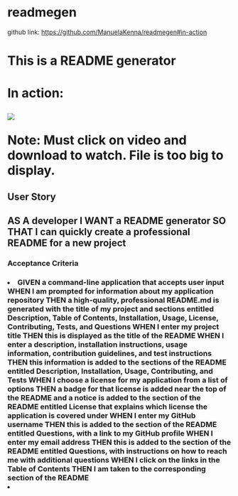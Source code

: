 # readmegen

github link: https://github.com/ManuelaKenna/readmegen#in-action


<h1>This is a README generator<h1>

In action:

<img src= assets\video.webm >

Note: Must click on video and download to watch. File is too big to display.

<h2> User Story <h2>

AS A developer
I WANT a README generator
SO THAT I can quickly create a professional README for a new project

<h3> Acceptance Criteria <h3>

<li>GIVEN a command-line application that accepts user input
WHEN I am prompted for information about my application repository
THEN a high-quality, professional README.md is generated with the title of my project and sections entitled Description, Table of Contents, Installation, Usage, License, Contributing, Tests, and Questions
WHEN I enter my project title
THEN this is displayed as the title of the README
WHEN I enter a description, installation instructions, usage information, contribution guidelines, and test instructions
THEN this information is added to the sections of the README entitled Description, Installation, Usage, Contributing, and Tests
WHEN I choose a license for my application from a list of options
THEN a badge for that license is added near the top of the README and a notice is added to the section of the README entitled License that explains which license the application is covered under
WHEN I enter my GitHub username
THEN this is added to the section of the README entitled Questions, with a link to my GitHub profile
WHEN I enter my email address
THEN this is added to the section of the README entitled Questions, with instructions on how to reach me with additional questions
WHEN I click on the links in the Table of Contents
THEN I am taken to the corresponding section of the README<li>


